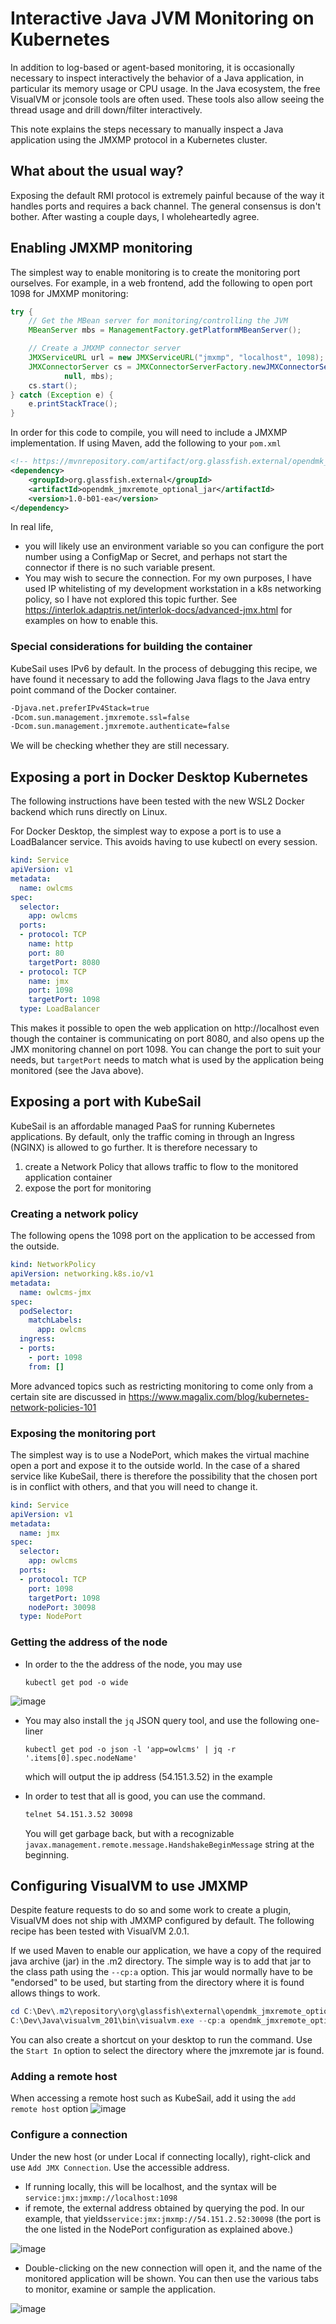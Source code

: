 # Interactive Java JVM Monitoring on Kubernetes

In addition to log-based or agent-based monitoring, it is occasionally necessary to inspect interactively the behavior of a Java application, in particular its memory usage or CPU usage.  In the Java ecosystem, the free VisualVM or jconsole tools are often used. These tools also allow seeing the thread usage and drill down/filter interactively.

This note explains the steps necessary to manually inspect a Java application using the JMXMP protocol in a Kubernetes cluster.

## What about the usual way?

Exposing the default RMI protocol is extremely painful because of the way it handles ports and requires a back channel.  The general consensus is don't bother.  After wasting a couple days, I wholeheartedly agree.

## Enabling JMXMP monitoring

The simplest way to enable monitoring is to create the monitoring port ourselves.  For example, in a web frontend, add the following to open port 1098 for JMXMP monitoring:

```java
try {
    // Get the MBean server for monitoring/controlling the JVM
    MBeanServer mbs = ManagementFactory.getPlatformMBeanServer();

    // Create a JMXMP connector server
    JMXServiceURL url = new JMXServiceURL("jmxmp", "localhost", 1098);
    JMXConnectorServer cs = JMXConnectorServerFactory.newJMXConnectorServer(url,
            null, mbs);
    cs.start();
} catch (Exception e) {
    e.printStackTrace();
}
```

In order for this code to compile, you will need to include a JMXMP implementation.  If using Maven, add the following to your `pom.xml`

```xml
<!-- https://mvnrepository.com/artifact/org.glassfish.external/opendmk_jmxremote_optional_jar -->
<dependency>
    <groupId>org.glassfish.external</groupId>
    <artifactId>opendmk_jmxremote_optional_jar</artifactId>
    <version>1.0-b01-ea</version>
</dependency>
```
In real life, 
- you will likely use an environment variable so you can configure the port number using a ConfigMap or Secret, and perhaps not start the connector if there is no such variable present.
- You may wish to secure the connection.   For my own purposes, I have used IP whitelisting of my development workstation in a k8s networking policy, so I have not explored this topic further.
  See https://interlok.adaptris.net/interlok-docs/advanced-jmx.html for examples on how to enable this.

### Special considerations for building the container

KubeSail uses IPv6 by default.  In the process of debugging this recipe, we have found it necessary to add the following Java flags to the Java entry point command of the Docker container.

```sh
-Djava.net.preferIPv4Stack=true
-Dcom.sun.management.jmxremote.ssl=false
-Dcom.sun.management.jmxremote.authenticate=false
```

We will be checking whether they are still necessary.

## Exposing a port in Docker Desktop Kubernetes

The following instructions have been tested with the new WSL2 Docker backend which runs directly on Linux.

For Docker Desktop, the simplest way to expose a port is to use a LoadBalancer service.  This avoids having to use kubectl on every session.

```yaml
kind: Service
apiVersion: v1
metadata:
  name: owlcms
spec:
  selector:
    app: owlcms
  ports:
  - protocol: TCP
    name: http
    port: 80
    targetPort: 8080
  - protocol: TCP
    name: jmx
    port: 1098
    targetPort: 1098
  type: LoadBalancer
```

This makes it possible to open the web application on http://localhost even though the container is communicating on port 8080, and also opens up the JMX monitoring channel on port 1098.   You can change the port to suit your needs, but `targetPort` needs to match what is used by the application being monitored (see the Java above).

## Exposing a port with KubeSail

KubeSail is an affordable managed PaaS for running Kubernetes applications.  By default, only the traffic coming in through an Ingress (NGINX) is allowed to go further.  It is therefore necessary to 

1. create a Network Policy that allows traffic to flow to the monitored application container
2. expose the port for monitoring

### Creating a network policy

The following opens the 1098 port on the application to be accessed from the outside.

```yaml
kind: NetworkPolicy
apiVersion: networking.k8s.io/v1
metadata:
  name: owlcms-jmx
spec:
  podSelector:
    matchLabels:
      app: owlcms
  ingress:
  - ports:
    - port: 1098
    from: []
```

More advanced topics such as restricting monitoring to come only from a certain site are discussed in 
https://www.magalix.com/blog/kubernetes-network-policies-101

### Exposing the monitoring port

The simplest way is to use a NodePort, which makes the virtual machine open a port and expose it to the outside world.  In the case of a shared service like KubeSail, there is therefore the possibility that the chosen port is in conflict with others, and that you will need to change it.

```yaml
kind: Service
apiVersion: v1
metadata:
  name: jmx
spec:
  selector:
    app: owlcms
  ports:
  - protocol: TCP
    port: 1098
    targetPort: 1098
    nodePort: 30098
  type: NodePort
```

### Getting the address of the node

- In order to the the address of the node, you may use

  ```
  kubectl get pod -o wide
  ```
![image](https://user-images.githubusercontent.com/678663/82157544-1e37cb00-9850-11ea-86e1-da3feed3f06a.png)

- You may also install the `jq` JSON query tool, and use the following one-liner

  ```
  kubectl get pod -o json -l 'app=owlcms' | jq -r '.items[0].spec.nodeName'
  ```

  which will output the ip address (54.151.3.52) in the example

- In order to test that all is good, you can use the command.

  ```bash
  telnet 54.151.3.52 30098
  ```

  You will get garbage back, but with a recognizable `javax.management.remote.message.HandshakeBeginMessage` string at the beginning.



## Configuring VisualVM to use JMXMP

Despite feature requests to do so and some work to create a plugin, VisualVM does not ship with JMXMP configured by default.   The following recipe has been tested with VisualVM 2.0.1.

If we used Maven to enable our application, we have a copy of the required java archive (jar) in the .m2 directory.  The simple way is to add that jar to the class path using the `--cp:a` option.   This jar would normally have to be "endorsed" to be used, but starting from the directory where it is found allows things to work. 

```powershell
cd C:\Dev\.m2\repository\org\glassfish\external\opendmk_jmxremote_optional_jar\1.0-b01-ea
C:\Dev\Java\visualvm_201\bin\visualvm.exe --cp:a opendmk_jmxremote_optional_jar-1.0-b01-ea.jar
```

You can also create a shortcut on your desktop to run the command.  Use the `Start In` option to select the directory where the jmxremote jar is found.

### Adding a remote host

When accessing a remote host such as KubeSail, add it using the `add remote host` option
![image](https://user-images.githubusercontent.com/678663/82157843-d6b23e80-9851-11ea-8444-6ab5f8299fdd.png)

### Configure a connection

Under the new host (or under Local if connecting locally), right-click and use `Add JMX Connection`.   Use the accessible address.  

- If running locally, this will be localhost, and the syntax will be `service:jmx:jmxmp://localhost:1098`
- if remote, the external address obtained by querying the pod. 
  In our example, that yields`service:jmx:jmxmp://54.151.2.52:30098`  (the port is the one listed in the NodePort configuration as explained above.)

![image](https://user-images.githubusercontent.com/678663/82157887-24c74200-9852-11ea-8351-a6f2f6c8add0.png)

- Double-clicking on the new connection will open it, and the name of the monitored application will be shown.  You can then use the various tabs to monitor, examine or sample the application.

![image](https://user-images.githubusercontent.com/678663/82157944-9f905d00-9852-11ea-8331-318e88f14b2c.png)

